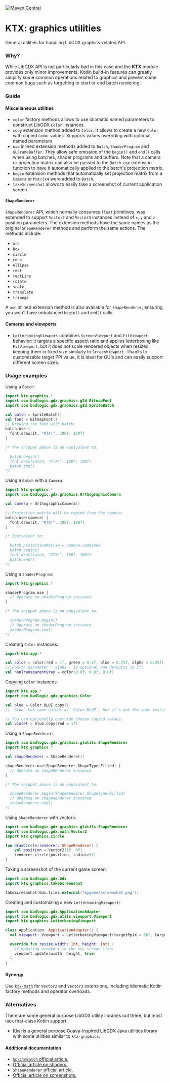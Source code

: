 [![Maven Central](https://img.shields.io/maven-central/v/io.github.libktx/ktx-graphics.svg)](https://search.maven.org/artifact/io.github.libktx/ktx-graphics)

# KTX: graphics utilities

General utilities for handling LibGDX graphics-related API.

### Why?

While LibGDX API is not particularly bad in this case and the **KTX** module provides only minor improvements, 
Kotlin build-in features can greatly simplify some common operations related to graphics and prevent some
common bugs such as forgetting to start or end batch rendering.

### Guide

#### Miscellaneous utilities

- `color` factory methods allows to use idiomatic named parameters to construct LibGDX `Color` instances.
- `copy` extension method added to `Color`. It allows to create a new `Color` with copied color values. Supports values
overriding with optional, named parameters.
- `use` inlined extension methods added to `Batch`, `ShaderProgram` and `GLFrameBuffer`. They allow safe omission of the 
`begin()` and `end()` calls when using batches, shader programs and buffers. Note that a camera or projection matrix can
also be passed to the `Batch.use` extension function to have it automatically applied to the batch's projection matrix.
- `begin` extension methods that automatically set projection matrix from a `Camera` or `Matrix4` were added to `Batch`.
- `takeScreenshot` allows to easily take a screenshot of current application screen.

#### `ShapeRenderer`

`ShapeRenderer` API, which normally consumes `float` primitives, was extended to support `Vector2` and `Vector3`
instances instead of `x`, `y` and `z` position parameters. The extension methods have the same names as the
original `ShapeRenderer` methods and perform the same actions. The methods include:

- `arc`
- `box`
- `circle`
- `cone`
- `ellipse`
- `rect`
- `rectLine`
- `rotate`
- `scale`
- `translate`
- `triange`

A `use` inlined extension method is also available for `ShapeRenderer`, ensuring you won't have unbalanced `begin()`
and `end()` calls.

#### Cameras and viewports

- `LetterboxingViewport` combines `ScreenViewport` and `FitViewport` behavior: it targets a specific aspect ratio and
applies letterboxing like `FitViewport`, but it does not scale rendered objects when resized, keeping them in fixed size
similarly to `ScreenViewport`. Thanks to customizable target PPI value, it is ideal for GUIs and can easily support
different screen sizes.

### Usage examples

Using a `Batch`:

```Kotlin
import ktx.graphics.*
import com.badlogic.gdx.graphics.g2d.BitmapFont
import com.badlogic.gdx.graphics.g2d.SpriteBatch

val batch = SpriteBatch()
val font = BitmapFont()
// Drawing the font with batch:
batch.use {
  font.draw(it, "KTX!", 100f, 100f)
}

/* The snippet above is an equivalent to:

  batch.begin()
  font.draw(batch, "KTX!", 100f, 100f)
  batch.end()
*/
```

Using a `Batch` with a `Camera`:

```kotlin
import ktx.graphics.*
import com.badlogic.gdx.graphics.OrthographicCamera

val camera = OrthographicCamera()

// Projection matrix will be copied from the camera:
batch.use(camera) {
  font.draw(it, "KTX!", 100f, 100f)
}

/* Equivalent to:

  batch.projectionMatrix = camera.combined
  batch.begin()
  font.draw(batch, "KTX!", 100f, 100f)
  batch.end()
*/
```

Using a `ShaderProgram`:

```Kotlin
import ktx.graphics.*

shaderProgram.use {
  // Operate on shaderProgram instance.
}

/* The snippet above is an equivalent to:

  shaderProgram.begin()
  // Operate on shaderProgram instance.
  shaderProgram.end()
*/
```

Creating `Color` instances:

```Kotlin
import ktx.app.*

val color = color(red = 1f, green = 0.5f, blue = 0.75f, alpha = 0.25f)
// Fourth parameter - alpha - is optional and defaults to 1f:
val nonTransparentGray = color(0.8f, 0.8f, 0.8f)
```

Copying `Color` instances:

```Kotlin
import ktx.app.*
import com.badlogic.gdx.graphics.Color

val blue = Color.BLUE.copy()
// `blue` has same values as `Color.BLUE`, but it's not the same instance.

// You can optionally override chosen copied values:
val violet = blue.copy(red = 1f)
```

Using a `ShapeRenderer`:

```kotlin
import com.badlogic.gdx.graphics.glutils.ShapeRenderer
import ktx.graphics.*

val shapeRenderer = ShapeRenderer()

shapeRenderer.use(ShapeRenderer.ShapeType.Filled) {
  // Operate on shapeRenderer instance
}

/* The snippet above is an equivalent to:

  shapeRenderer.begin(ShapeRenderer.ShapeType.Filled)
  // Operate on shapeRenderer instance
  shapeRenderer.end()
*/
```

Using `ShapeRenderer` with vectors: 

```Kotlin
import com.badlogic.gdx.graphics.glutils.ShapeRenderer
import com.badlogic.gdx.math.Vector2
import ktx.graphics.circle

fun drawCircle(renderer: ShapeRenderer) {
    val position = Vector2(1f, 0f)
    renderer.circle(position, radius=5f)
}
```

Taking a screenshot of the current game screen:

```Kotlin
import com.badlogic.gdx.Gdx
import ktx.graphics.takeScreenshot

takeScreenshot(Gdx.files.external("mygame/screenshot.png"))
```

Creating and customizing a new `LetterboxingViewport`:

```Kotlin
import com.badlogic.gdx.ApplicationAdapter
import com.badlogic.gdx.utils.viewport.Viewport
import ktx.graphics.LetterboxingViewport

class Application: ApplicationAdapter() {
  val viewport: Viewport = LetterboxingViewport(targetPpiX = 96f, targetPpiY = 96f, aspectRatio = 4f / 3f)

  override fun resize(width: Int, height: Int) {
    // Updating viewport to the new screen size:
    viewport.update(width, height, true)
  }
}
```

#### Synergy

Use [`ktx-math`](../math) for `Vector2` and `Vector3` extensions, including idiomatic Kotlin factory
methods and operator overloads.

### Alternatives

There are some general purpose LibGDX utility libraries out there, but most lack first-class Kotlin support.

- [Kiwi](https://github.com/czyzby/gdx-lml/tree/master/kiwi) is a general purpose Guava-inspired LibGDX Java utilities
library with some utilities similar to `ktx-graphics`.

#### Additional documentation

- [`SpriteBatch` official article.](https://github.com/libgdx/libgdx/wiki/Spritebatch%2C-Textureregions%2C-and-Sprites)
- [Official article on shaders.](https://github.com/libgdx/libgdx/wiki/Shaders)
- [`ShapeRenderer` official article.](https://github.com/libgdx/libgdx/wiki/Rendering-shapes)
- [Official article on screenshots.](https://github.com/libgdx/libgdx/wiki/Taking-a-Screenshot)
